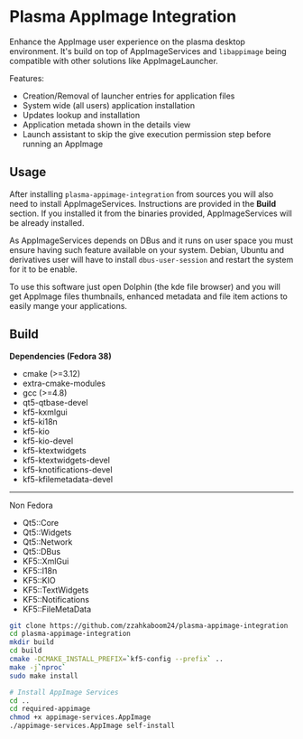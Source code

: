 # Plasma AppImage Integration

Enhance the AppImage user experience on the plasma desktop environment. It's build on top of
AppImageServices and `libappimage` being compatible with other solutions like AppImageLauncher.
 

Features:
- Creation/Removal of launcher entries for application files
- System wide (all users) application installation
- Updates lookup and installation
- Application metada shown in the details view
- Launch assistant to skip the give execution permission step before running an AppImage

## Usage

After installing `plasma-appimage-integration` from sources you will also need to install AppImageServices. 
Instructions are provided in the **Build** section. If you installed it from the binaries provided, AppImageServices 
will be already installed.

As AppImageServices depends on DBus and it runs on user space you must ensure having such feature available on 
your system. Debian, Ubuntu and derivatives user will have to install `dbus-user-session` and restart the system
for it to be enable.

To use this software just open Dolphin (the kde file browser) and you will get AppImage files thumbnails, 
enhanced metadata and file item actions to easily mange your applications.  

## Build
**Dependencies (Fedora 38)**
- cmake (>=3.12)
- extra-cmake-modules
- gcc (>=4.8)
- qt5-qtbase-devel
- kf5-kxmlgui
- kf5-ki18n
- kf5-kio
- kf5-kio-devel
- kf5-ktextwidgets
- kf5-ktextwidgets-devel
- kf5-knotifications-devel
- kf5-kfilemetadata-devel

----------------

Non Fedora

- Qt5::Core
- Qt5::Widgets
- Qt5::Network
- Qt5::DBus
- KF5::XmlGui 
- KF5::I18n 
- KF5::KIO 
- KF5::TextWidgets
- KF5::Notifications
- KF5::FileMetaData

```bash
git clone https://github.com/zzahkaboom24/plasma-appimage-integration
cd plasma-appimage-integration
mkdir build
cd build
cmake -DCMAKE_INSTALL_PREFIX=`kf5-config --prefix` ..
make -j`nproc`
sudo make install

# Install AppImage Services
cd ..
cd required-appimage
chmod +x appimage-services.AppImage
./appimage-services.AppImage self-install
```
